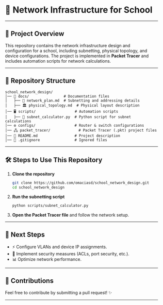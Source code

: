# 🚀 Network Infrastructure for School

---

## 📌 Project Overview

This repository contains the network infrastructure design and configuration for a school, including subnetting, physical topology, and device configurations. The project is implemented in **Packet Tracer** and includes automation scripts for network calculations.

---

## 📂 Repository Structure

 ```plaintext
 school_network_design/
 │── 📑 docs/                # Documentation files
 │   ├── 📝 network_plan.md  # Subnetting and addressing details
 │   ├── 🏛️ physical_topology.md  # Physical layout description
 │── 🖥️ scripts/                  # Automation scripts
 │   ├── 🧮 subnet_calculator.py  # Python script for subnet calculations
 │── ⚙️ configs/                  # Router & switch configurations
 │── 🖧 packet_tracer/             # Packet Tracer (.pkt) project files
 │── 📘 README.md                 # Project description
 │── 🚫 .gitignore                # Ignored files

 ```

---

## 🛠️ Steps to Use This Repository

1. **Clone the repository**

   ```bash
   git clone https://github.com/omaciasd/school_network_design.git
   cd school_network_design
   ```

2. **Run the subnetting script**

   ```bash
   python scripts/subnet_calculator.py
   ```

3. **Open the Packet Tracer file** and follow the network setup.

---

## 📌 Next Steps

- ⚡ Configure VLANs and device IP assignments.
- 🔐 Implement security measures (ACLs, port security, etc.).
- 📊 Optimize network performance.

---

## 🤝 Contributions

Feel free to contribute by submitting a pull request! ✨

---
